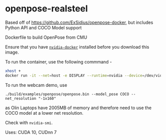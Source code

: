 # openpose-realsteel
Based off of https://github.com/ExSidius/openpose-docker, but includes Python API and COCO Model support

Dockerfile to build OpenPose from CMU

Ensure that you have [`nvidia-docker`](https://github.com/NVIDIA/nvidia-docker#quickstart) installed before you download this image.

To run the container, use the following commmand - 

```bash
xhost +
docker run -it --net=host -e DISPLAY --runtime=nvidia --device=/dev/video0:/dev/video0 <image-id>
```

To run the webcam demo, use

```
./build/examples/openpose/openpose.bin --model_pose COCO --net_resolution "-1x160"
```

as Olin Laptops have 2005MB of memory and therefore need to use the COCO model at a lower net resolution.

Check with `nvidia-smi`.

Uses: CUDA 10, CUDnn 7
